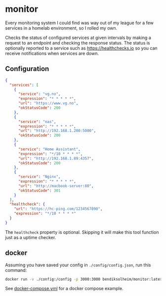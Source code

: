 # monitor

Every monitoring system I could find was way out of my league for a few services in a homelab environment, so I rolled my own.

Checks the status of configured services at given intervals by making a request to an endpoint and checking the response status. The status is optionally reported to a service such as https://healthchecks.io so you can receive notifications when services are down.

## Configuration

```json
{
  "services": [
    {
      "service": "vg.no",
      "expression": "* * * * *",
      "url": "https://www.vg.no",
      "okStatusCode": 200
    },
    {
      "service": "nas",
      "expression": "* * * * *",
      "url": "http://192.168.1.200:5000",
      "okStatusCode": 200
    },
    {
      "service": "Home Assistant",
      "expression": "*/10 * * * *",
      "url": "http://192.168.1.89:4357",
      "okStatusCode": 200
    },
    {
      "service": "Nginx",
      "expression": "* * * * *",
      "url": "http://macbook-server:80",
      "okStatusCode": 301
    }
  ],
  "healthcheck": {
    "url": "https://hc-ping.com/1234567890",
    "expression": "*/10 * * * *"
  }
}
```

The `healthcheck` property is optional. Skipping it will make this tool function just as a uptime checker.

## docker

Assuming you have saved your config in `./config/config.json`, run this command:

```sh
docker run -v ./config:/config -p 3000:3000 bendiksolheim/monitor:latest
```

See [docker-compose.yml](./docker-compose.yml) for a docker compose example.

